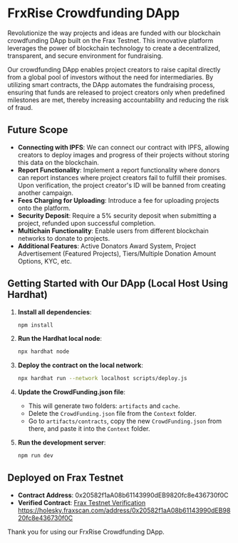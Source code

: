 # FrxRise Crowdfunding DApp

Revolutionize the way projects and ideas are funded with our blockchain crowdfunding DApp built on the Frax Testnet. This innovative platform leverages the power of blockchain technology to create a decentralized, transparent, and secure environment for fundraising.

Our crowdfunding DApp enables project creators to raise capital directly from a global pool of investors without the need for intermediaries. By utilizing smart contracts, the DApp automates the fundraising process, ensuring that funds are released to project creators only when predefined milestones are met, thereby increasing accountability and reducing the risk of fraud.

## Future Scope

- **Connecting with IPFS**: We can connect our contract with IPFS, allowing creators to deploy images and progress of their projects without storing this data on the blockchain.
- **Report Functionality**: Implement a report functionality where donors can report instances where project creators fail to fulfill their promises. Upon verification, the project creator's ID will be banned from creating another campaign.
- **Fees Charging for Uploading**: Introduce a fee for uploading projects onto the platform.
- **Security Deposit**: Require a 5% security deposit when submitting a project, refunded upon successful completion.
- **Multichain Functionality**: Enable users from different blockchain networks to donate to projects.
- **Additional Features**: Active Donators Award System, Project Advertisement (Featured Projects), Tiers/Multiple Donation Amount Options, KYC, etc.

## Getting Started with Our DApp (Local Host Using Hardhat)

1. **Install all dependencies**:
    ```bash
    npm install
    ```

2. **Run the Hardhat local node**:
    ```bash
    npx hardhat node
    ```

3. **Deploy the contract on the local network**:
    ```bash
    npx hardhat run --network localhost scripts/deploy.js
    ```

4. **Update the CrowdFunding.json file**:
    - This will generate two folders: `artifacts` and `cache`.
    - Delete the `CrowdFunding.json` file from the `Context` folder.
    - Go to `artifacts/contracts`, copy the new `CrowdFunding.json` from there, and paste it into the `Context` folder.

5. **Run the development server**:
    ```bash
    npm run dev
    ```

## Deployed on Frax Testnet

- **Contract Address**: 0x20582f1aA08b61143990dEB9820fc8e436730f0C
- **Verified Contract**: [Frax Testnet Verification](https://holesky.fraxscan.com/address/0x20582f1aA08b61143990dEB9820fc8e436730f0C)
https://holesky.fraxscan.com/address/0x20582f1aA08b61143990dEB9820fc8e436730f0C

Thank you for using our FrxRise Crowdfunding DApp.